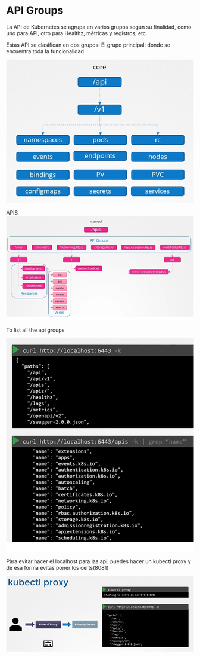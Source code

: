 # API Groups

La API de Kubernetes se agrupa en varios grupos según su finalidad, como uno para API, otro para Healthz, métricas y registros, etc.

Estas API se clasifican en dos grupos:
El grupo principal: donde se encuentra toda la funcionalidad

![api](../assets/api5.png)


APIS
![apis](../assets/api6.png)


To list all the api groups

![api](../assets/api7.png)


Pàra evitar hacer el localhost para las api, puedes hacer un kubectl proxy y de esa forma evitas poner los certs(8081)

![api](../assets/api9.png)


